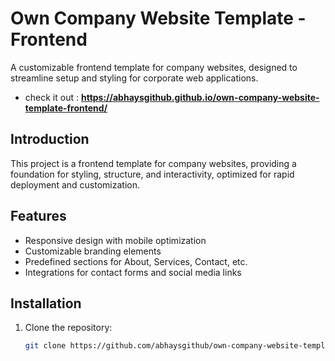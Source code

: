 # Own Company Website Template - Frontend

A customizable frontend template for company websites, designed to streamline setup and styling for corporate web applications.
- check it out : **https://abhaysgithub.github.io/own-company-website-template-frontend/**

## Introduction

This project is a frontend template for company websites, providing a foundation for styling, structure, and interactivity, optimized for rapid deployment and customization.

## Features

- Responsive design with mobile optimization
- Customizable branding elements
- Predefined sections for About, Services, Contact, etc.
- Integrations for contact forms and social media links

## Installation

1. Clone the repository:
   ```bash
   git clone https://github.com/abhaysgithub/own-company-website-template-frontend.git

